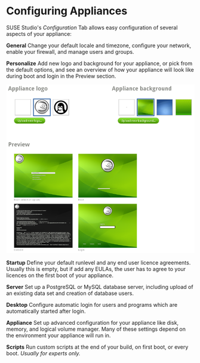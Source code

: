 # Configuring Appliances

SUSE Studio's *Configuration* Tab allows easy configuration of several aspects of your appliance:

**General**
Change your default locale and timezone, configure your network, enable your firewall, and manage users and groups.

**Personalize**
Add new logo and background for your appliance, or pick from the default options, and see an overview of how your appliance will look like during boot and login in the Preview section.

![Studio Qs Config Personalize](studio-qs-config-personalize.png)

**Startup**
Define your default runlevel and any end user licence agreements. Usually this is empty, but if add any EULAs, the user has to agree to your licences on the first boot of your appliance.

**Server**
Set up a PostgreSQL or MySQL database server, including upload of an existing data set and creation of database users.

**Desktop**
Configure automatic login for users and programs which are automatically started after login.

**Appliance**
Set up advanced configuration for your appliance like disk, memory, and logical volume manager. Many of these settings depend on the environment your appliance will run in.

**Scripts**
Run custom scripts at the end of your build, on first boot, or every boot. *Usually for experts only.*
